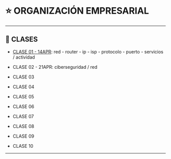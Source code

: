 # :star: ORGANIZACIÓN EMPRESARIAL

---

## :book: CLASES

- [CLASE 01 - 14APR](https://github.com/eugenia1984/UTN-FRSR-Programacion/blob/main/2do_anio_1er_semestre/organizacion_empresarial/clase01.md): red - router - ip - isp - protocolo - puerto - servicios / actividad

- CLASE 02 - 21APR: ciberseguridad / red

- CLASE 03

- CLASE 04

- CLASE 05

- CLASE 06

- CLASE 07

- CLASE 08

- CLASE 09

- CLASE 10

---
